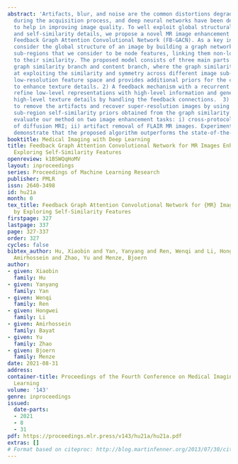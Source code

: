 ```yaml
---
abstract: 'Artifacts, blur, and noise are the common distortions degrading MRI images
  during the acquisition process, and deep neural networks have been demonstrated
  to help in improving image quality. To well exploit global structural information
  and self-similarity details, we propose a novel MR image enhancement network, named
  Feedback Graph Attention Convolutional Network (FB-GACN). As a key innovation, we
  consider the global structure of an image by building a graph network from image
  sub-regions that we consider to be node features, linking them non-locally according
  to their similarity. The proposed model consists of three main parts: 1) The parallel
  graph similarity branch and content branch, where the graph similarity branch aims
  at exploiting the similarity and symmetry across different image sub-regions in
  low-resolution feature space and provides additional priors for the content branch
  to enhance texture details. 2) A feedback mechanism with a recurrent structure to
  refine low-level representations with high-level information and generate powerful
  high-level texture details by handling the feedback connections.  3) A reconstruction
  to remove the artifacts and recover super-resolution images by using the estimated
  sub-region self-similarity priors obtained from the graph similarity branch. We
  evaluate our method on two image enhancement tasks: i) cross-protocol super resolution
  of diffusion MRI; ii) artifact removal of FLAIR MR images. Experimental results
  demonstrate that the proposed algorithm outperforms the state-of-the-art methods.'
booktitle: Medical Imaging with Deep Learning
title: Feedback Graph Attention Convolutional Network for MR Images Enhancement by
  Exploring Self-Similarity Features
openreview: k1BSWQqHoMV
layout: inproceedings
series: Proceedings of Machine Learning Research
publisher: PMLR
issn: 2640-3498
id: hu21a
month: 0
tex_title: Feedback Graph Attention Convolutional Network for {MR} Images Enhancement
  by Exploring Self-Similarity Features
firstpage: 327
lastpage: 337
page: 327-337
order: 327
cycles: false
bibtex_author: Hu, Xiaobin and Yan, Yanyang and Ren, Wenqi and Li, Hongwei and Bayat,
  Amirhossein and Zhao, Yu and Menze, Bjoern
author:
- given: Xiaobin
  family: Hu
- given: Yanyang
  family: Yan
- given: Wenqi
  family: Ren
- given: Hongwei
  family: Li
- given: Amirhossein
  family: Bayat
- given: Yu
  family: Zhao
- given: Bjoern
  family: Menze
date: 2021-08-31
address:
container-title: Proceedings of the Fourth Conference on Medical Imaging with Deep
  Learning
volume: '143'
genre: inproceedings
issued:
  date-parts:
  - 2021
  - 8
  - 31
pdf: https://proceedings.mlr.press/v143/hu21a/hu21a.pdf
extras: []
# Format based on citeproc: http://blog.martinfenner.org/2013/07/30/citeproc-yaml-for-bibliographies/
---
```

